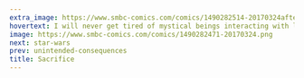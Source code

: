```yaml
---
extra_image: https://www.smbc-comics.com/comics/1490282514-20170324after.png
hovertext: I will never get tired of mystical beings interacting with lazy humans.
image: https://www.smbc-comics.com/comics/1490282471-20170324.png
next: star-wars
prev: unintended-consequences
title: Sacrifice
---
```

